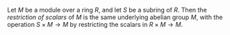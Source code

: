 Let $M$ be a module over a ring $R$, and let $S$ be a subring of $R$. Then the *restriction of scalars* of $M$ is the same underlying abelian group $M$, with the operation $S \times M \to M$ by restricting the scalars in $R \times M \to M$.
